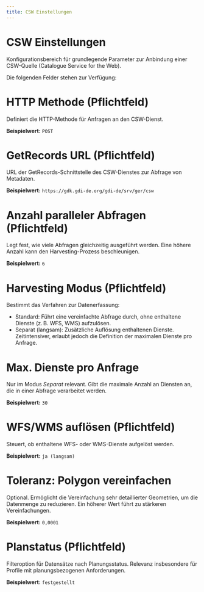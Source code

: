 ```yaml
---
title: CSW Einstellungen
---
```

# CSW Einstellungen

Konfigurationsbereich für grundlegende Parameter zur Anbindung einer CSW-Quelle (Catalogue Service for the Web).

Die folgenden Felder stehen zur Verfügung:

# HTTP Methode (Pflichtfeld)

Definiert die HTTP-Methode für Anfragen an den CSW-Dienst.

**Beispielwert:** `POST`

# GetRecords URL (Pflichtfeld)

URL der GetRecords-Schnittstelle des CSW-Dienstes zur Abfrage von Metadaten.

**Beispielwert:** `https://gdk.gdi-de.org/gdi-de/srv/ger/csw`

# Anzahl paralleler Abfragen (Pflichtfeld)

Legt fest, wie viele Abfragen gleichzeitig ausgeführt werden. Eine höhere Anzahl kann den Harvesting-Prozess beschleunigen.

**Beispielwert:** `6`

# Harvesting Modus (Pflichtfeld)

Bestimmt das Verfahren zur Datenerfassung:
- Standard: Führt eine vereinfachte Abfrage durch, ohne enthaltene Dienste (z. B. WFS, WMS) aufzulösen.
- Separat (langsam): Zusätzliche Auflösung enthaltenen Dienste. Zeitintensiver, erlaubt jedoch die Definition der maximalen Dienste pro Anfrage.

# Max. Dienste pro Anfrage

Nur im Modus *Separat* relevant. Gibt die maximale Anzahl an Diensten an, die in einer Abfrage verarbeitet werden.

**Beispielwert:** `30`

# WFS/WMS auflösen (Pflichtfeld)

Steuert, ob enthaltene WFS- oder WMS-Dienste aufgelöst werden.

**Beispielwert:** `ja (langsam)`

# Toleranz: Polygon vereinfachen	

Optional. Ermöglicht die Vereinfachung sehr detaillierter Geometrien, um die Datenmenge zu reduzieren. Ein höherer Wert führt zu stärkeren Vereinfachungen.

**Beispielwert:** `0,0001`

# Planstatus (Pflichtfeld)

Filteroption für Datensätze nach Planungsstatus. Relevanz insbesondere für Profile mit planungsbezogenen Anforderungen.

**Beispielwert:** `festgestellt`